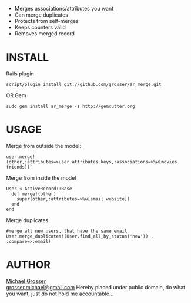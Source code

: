  - Merges associations/attributes you want
 - Can merge duplicates
 - Protects from self-merges
 - Keeps counters valid
 - Removes merged record


INSTALL
=======

Rails plugin

    script/plugin install git://github.com/grosser/ar_merge.git

OR Gem

    sudo gem install ar_merge -s http://gemcutter.org


USAGE
=====
Merge from outside the model:

    user.merge!(other,:attributes=>user.attributes.keys,:associations=>%w[movies friends])`

Merge from inside the model

    User < ActiveRecord::Base
      def merge!(other)
        super(other,:attributes=>%w[email website])
      end
    end

Merge duplicates

    #merge all new users, that have the same email
    User.merge_duplicates!(User.find_all_by_status('new')) , :compare=>:email)

AUTHOR
======
[Michael Grosser](http://pragmatig.wordpress.com)  
grosser.michael@gmail.com
Hereby placed under public domain, do what you want, just do not hold me accountable...